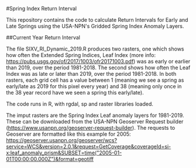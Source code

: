 #Spring Index Return Interval

This repository contains the code to calculate Return Intervals for Early and Late Springs using the USA-NPN's Gridded Spring Index Anomaly Layers.

##Current Year Return Interval

The file SIXV_RI_Dynamic_2019.R produces two rasters, one which shows how often the Extended Spring Indices, Leaf Index (more info: https://pubs.usgs.gov/of/2017/1003/ofr20171003.pdf) was as early or earlier than 2019, over the period 1981-2018. The second shows how often the Leaf Index was as late or later than 2019, over the period 1981-2018. In both rasters, each grid cell has a value between 1 (meaning we see a spring as early/late as 2019 for this pixel every year) and 38 (meaning only once in the 38 year record have we seen a spring this early/late).

The code runs in R, with rgdal, sp and raster libraries loaded.

The imput rasters are the Spring Index Leaf anomaly layers for 1981-2019. These can be downloaded from the USA-NPN Geoserver Request builder (https://www.usanpn.org/geoserver-request-builder). The requests to Geoserver are formatted like this example for 2005: https://geoserver.usanpn.org/geoserver/wcs?service=WCS&version=2.0.1&request=GetCoverage&coverageId=si-x:leaf_anomaly_prism&SUBSET=time("2005-01-01T00:00:00.000Z")&format=geotiff

